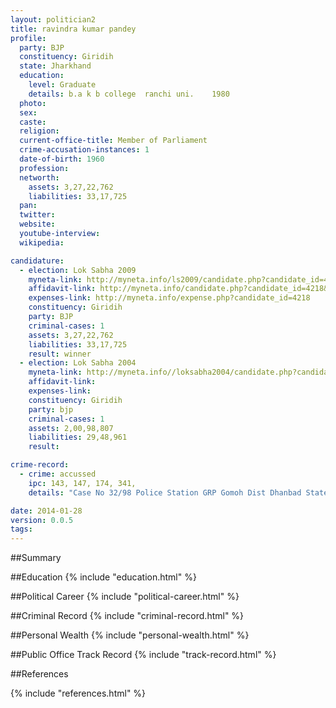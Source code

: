 ```yaml
---
layout: politician2
title: ravindra kumar pandey
profile: 
  party: BJP
  constituency: Giridih
  state: Jharkhand
  education: 
    level: Graduate
    details: b.a k b college  ranchi uni.    1980
  photo: 
  sex: 
  caste: 
  religion: 
  current-office-title: Member of Parliament
  crime-accusation-instances: 1
  date-of-birth: 1960
  profession: 
  networth: 
    assets: 3,27,22,762
    liabilities: 33,17,725
  pan: 
  twitter: 
  website: 
  youtube-interview: 
  wikipedia: 

candidature: 
  - election: Lok Sabha 2009
    myneta-link: http://myneta.info/ls2009/candidate.php?candidate_id=4218
    affidavit-link: http://myneta.info/candidate.php?candidate_id=4218&scan=original
    expenses-link: http://myneta.info/expense.php?candidate_id=4218
    constituency: Giridih 
    party: BJP
    criminal-cases: 1
    assets: 3,27,22,762
    liabilities: 33,17,725
    result: winner 
  - election: Lok Sabha 2004
    myneta-link: http://myneta.info//loksabha2004/candidate.php?candidate_id=1505
    affidavit-link: 
    expenses-link: 
    constituency: Giridih 
    party: bjp
    criminal-cases: 1
    assets: 2,00,98,807
    liabilities: 29,48,961
    result:  

crime-record: 
  - crime: accussed
    ipc: 143, 147, 174, 341,
    details: "Case No 32/98 Police Station GRP Gomoh Dist Dhanbad State Jharkhand In the Court of Railway Magistrate Dhanbad, Date on Which the Charge 31-10-1998" 

date: 2014-01-28
version: 0.0.5
tags: 
---
```

##Summary


##Education
{% include "education.html" %}


##Political Career
{% include "political-career.html" %}


##Criminal Record
{% include "criminal-record.html" %}


##Personal Wealth
{% include "personal-wealth.html" %}


##Public Office Track Record
{% include "track-record.html" %}


##References


{% include "references.html" %}